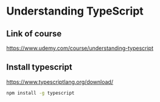 # Understanding TypeScript

## Link of course

https://www.udemy.com/course/understanding-typescript

## Install typescript

https://www.typescriptlang.org/download/

```bash
npm install -g typescript
```
